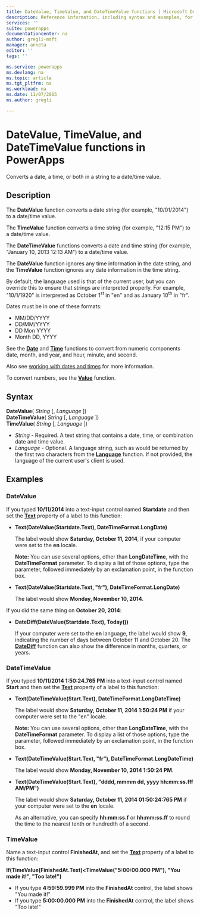 ```yaml
---
title: DateValue, TimeValue, and DateTimeValue functions | Microsoft Docs
description: Reference information, including syntax and examples, for the DateValue, TimeValue, and DateTimeValue functions in PowerApps
services: ''
suite: powerapps
documentationcenter: na
author: gregli-msft
manager: anneta
editor: ''
tags: ''

ms.service: powerapps
ms.devlang: na
ms.topic: article
ms.tgt_pltfrm: na
ms.workload: na
ms.date: 11/07/2015
ms.author: gregli

---
```

# DateValue, TimeValue, and DateTimeValue functions in PowerApps
Converts a date, a time, or both in a string to a date/time value.

## Description
The **DateValue** function converts a date string (for example, "10/01/2014") to a date/time value.

The **TimeValue** function converts a time string (for example, "12:15 PM") to a date/time value.

The **DateTimeValue** functions converts a date and time string (for example, "January 10, 2013 12:13 AM") to a date/time value.

The **DateValue** function ignores any time information in the date string, and the **TimeValue** function ignores any date information in the time string.

By default, the language used is that of the current user, but you can override this to ensure that strings are interpreted properly. For example, "10/1/1920" is interpreted as October 1<sup>st</sup> in "en" and as January 10<sup>th</sup> in "fr".

Dates must be in one of these formats:

* MM/DD/YYYY
* DD/MM/YYYY
* DD Mon YYYY
* Month DD, YYYY

See the **[Date](function-date-time.md)** and **[Time](function-date-time.md)** functions to convert from numeric components date, month, and year, and hour, minute, and second.

Also see [working with dates and times](../show-text-dates-times.md) for more information.

To convert numbers, see the **[Value](function-value.md)** function.

## Syntax
**DateValue**( *String* [, *Language* ])<br>**DateTimeValue**( *String* [, *Language* ])<br>**TimeValue**( *String* [, *Language* ])

* *String* - Required.  A text string that contains a date, time, or combination date and time value.
* *Language* - Optional.  A language string, such as would be returned by the first two characters from the **[Language](function-language.md)** function.  If not provided, the language of the current user's client is used.  

## Examples
### DateValue
If you typed **10/11/2014** into a text-input control named **Startdate** and then set the **[Text](../controls/properties-core.md)** property of a label to this function:

* **Text(DateValue(Startdate.Text), DateTimeFormat.LongDate)**
  
    The label would show **Saturday, October 11, 2014**, if your computer were set to the **en** locale.
  
    **Note:** You can use several options, other than **LongDateTime**, with the **DateTimeFormat** parameter. To display a list of those options, type the parameter, followed immediately by an exclamation point, in the function box.
* **Text(DateValue(Startdate.Text, "fr"), DateTimeFormat.LongDate)**
  
    The label would show **Monday, November 10, 2014**.

If you did the same thing on **October 20, 2014**:

* **DateDiff(DateValue(Startdate.Text), Today())**
  
    If your computer were set to the **en** language, the label would show **9**, indicating the number of days between October 11 and October 20. The **[DateDiff](function-dateadd-datediff.md)** function can also show the difference in months, quarters, or years.

### DateTimeValue
If you typed **10/11/2014 1:50:24.765 PM** into a text-input control named **Start** and then set the **[Text](../controls/properties-core.md)** property of a label to this function:

* **Text(DateTimeValue(Start.Text), DateTimeFormat.LongDateTime)**
  
    The label would show **Saturday, October 11, 2014 1:50:24 PM** if your computer were set to the "en" locale.
  
    **Note:** You can use several options, other than **LongDateTime**, with the **DateTimeFormat** parameter. To display a list of those options, type the parameter, followed immediately by an exclamation point, in the function box.
* **Text(DateTimeValue(Start.Text, "fr"), DateTimeFormat.LongDateTime)**
  
    The label would show **Monday, November 10, 2014 1:50:24 PM**.
* **Text(DateTimeValue(Start.Text), "dddd, mmmm dd, yyyy hh:mm:ss.fff AM/PM")**
  
    The label would show **Saturday, October 11, 2014 01:50:24:765 PM** if your computer were set to the **en** locale.
  
    As an alternative, you can specify **hh:mm:ss.f** or **hh:mm:ss.ff** to round the time to the nearest tenth or hundredth of a second.

### TimeValue
Name a text-input control **FinishedAt**, and set the **[Text](../controls/properties-core.md)** property of a label to this function:

**If(TimeValue(FinishedAt.Text)<TimeValue("5:00:00.000 PM"), "You made it!", "Too late!")**

* If you type **4:59:59.999 PM** into the **FinishedAt** control, the label shows "You made it!"
* If you type **5:00:00.000 PM** into the **FinishedAt** control, the label shows "Too late!"

